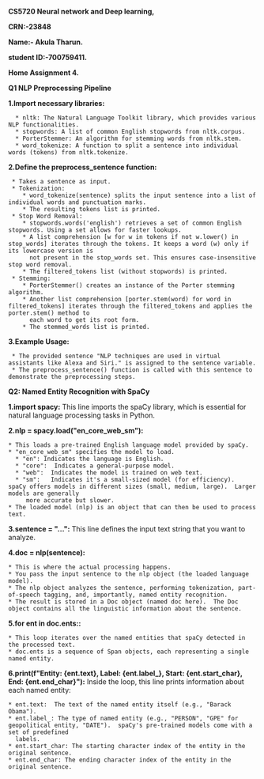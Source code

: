 **CS5720 Neural network and Deep learning,**

**CRN:-23848**

**Name:- Akula Tharun.**

**student ID:-700759411.**

**Home Assignment 4.**

**Q1 NLP Preprocessing Pipeline**

**1.Import necessary libraries:**

      * nltk: The Natural Language Toolkit library, which provides various NLP functionalities.
      * stopwords: A list of common English stopwords from nltk.corpus.
      * PorterStemmer: An algorithm for stemming words from nltk.stem.
      * word_tokenize: A function to split a sentence into individual words (tokens) from nltk.tokenize.

      
**2.Define the preprocess_sentence function:**

     * Takes a sentence as input.
     * Tokenization:
        * word_tokenize(sentence) splits the input sentence into a list of individual words and punctuation marks.
        * The resulting tokens list is printed.
     * Stop Word Removal:
        * stopwords.words('english') retrieves a set of common English stopwords. Using a set allows for faster lookups.
        * A list comprehension [w for w in tokens if not w.lower() in stop_words] iterates through the tokens. It keeps a word (w) only if its lowercase version is 
          not present in the stop_words set. This ensures case-insensitive stop word removal.
        * The filtered_tokens list (without stopwords) is printed.
     * Stemming:
        * PorterStemmer() creates an instance of the Porter stemming algorithm.
        * Another list comprehension [porter.stem(word) for word in filtered_tokens] iterates through the filtered_tokens and applies the porter.stem() method to 
          each word to get its root form.
        * The stemmed_words list is printed.

        
**3.Example Usage:**

     * The provided sentence "NLP techniques are used in virtual assistants like Alexa and Siri." is assigned to the sentence variable.
     * The preprocess_sentence() function is called with this sentence to demonstrate the preprocessing steps.


**Q2: Named Entity Recognition with SpaCy**

**1.import spacy:**  This line imports the spaCy library, which is essential for natural language processing tasks in Python.

**2.nlp = spacy.load("en_core_web_sm"):**

    * This loads a pre-trained English language model provided by spaCy.
    * "en_core_web_sm" specifies the model to load.
      * "en": Indicates the language is English.
      * "core":  Indicates a general-purpose model.
      * "web":  Indicates the model is trained on web text.
      * "sm":   Indicates it's a small-sized model (for efficiency).  spaCy offers models in different sizes (small, medium, large).  Larger models are generally 
         more accurate but slower.
    * The loaded model (nlp) is an object that can then be used to process text.

**3.sentence = "...":** This line defines the input text string that you want to analyze.

**4.doc = nlp(sentence):**

    * This is where the actual processing happens.
    * You pass the input sentence to the nlp object (the loaded language model).
    * The nlp object analyzes the sentence, performing tokenization, part-of-speech tagging, and, importantly, named entity recognition.
    * The result is stored in a Doc object (named doc here).  The Doc object contains all the linguistic information about the sentence.

**5.for ent in doc.ents::**

    * This loop iterates over the named entities that spaCy detected in the processed text.
    * doc.ents is a sequence of Span objects, each representing a single named entity.

**6.print(f"Entity: {ent.text}, Label: {ent.label_}, Start: {ent.start_char}, End: {ent.end_char}"):**  Inside the loop, this line prints information about each named entity:

    * ent.text:  The text of the named entity itself (e.g., "Barack Obama").
    * ent.label_: The type of named entity (e.g., "PERSON", "GPE" for geopolitical entity, "DATE").  spaCy's pre-trained models come with a set of predefined 
      labels.
    * ent.start_char: The starting character index of the entity in the original sentence.
    * ent.end_char: The ending character index of the entity in the original sentence.
